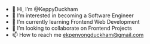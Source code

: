- 👋 Hi, I’m @KeppyDuckham
- 👀 I’m interested in becoming a Software Engineer
- 🌱 I’m currently learning Frontend Web Development
- 💞️ I’m looking to collaborate on Frontend Projects
- 📫 How to reach me ekpenyongduckham@gmail.com

<!---
KeppyDuckham/KeppyDuckham is a ✨ special ✨ repository because its `README.md` (this file) appears on your GitHub profile.
You can click the Preview link to take a look at your changes.
--->
